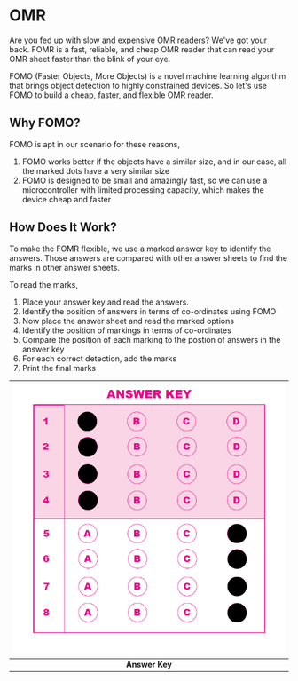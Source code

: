 # OMR

Are you fed up with slow and expensive OMR readers? We've got your back. FOMR is a fast, reliable, and cheap OMR reader that can read your OMR sheet faster than the blink of your eye.

FOMO (Faster Objects, More Objects) is a novel machine learning algorithm that brings object detection to highly constrained devices. So let's use FOMO to build a cheap, faster, and flexible OMR reader. 

## Why FOMO?
FOMO is apt in our scenario for these reasons,
1. FOMO works better if the objects have a similar size, and in our case, all the marked dots have a very similar size
2. FOMO is designed to be small and amazingly fast, so we can use a microcontroller with limited processing capacity, which makes the device cheap and faster

## How Does It Work?
To make the FOMR flexible, we use a marked answer key to identify the answers. Those answers are compared with other answer sheets to find the marks in other answer sheets. 

To read the marks,
1. Place your answer key and read the answers.
2. Identify the position of answers in terms of co-ordinates using FOMO
3. Now place the answer sheet and read the marked options
4. Identify the position of markings in terms of co-ordinates
5. Compare the position of each marking to the postion of answers in the answer key
6. For each correct detection, add the marks
7. Print the final marks

|![Answer_Key.jpg](https://github.com/CodersCafeTech/OMR/blob/main/assets/Answer_Key.jpg)|
|:--:| 
| **Answer Key** |



